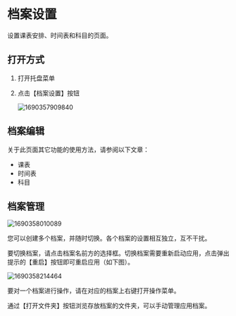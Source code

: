 ﻿# 档案设置

设置课表安排、时间表和科目的页面。

## 打开方式

1. 打开托盘菜单
2. 点击【档案设置】按钮

    ![1690357909840](pack://application:,,,/ClassIsland;component/Assets/Documents/image/ProfileSettingsPage/1690357909840.png)

## 档案编辑

关于此页面其它功能的使用方法，请参阅以下文章：

- 课表
- 时间表
- 科目

## 档案管理

![1690358010089](pack://application:,,,/ClassIsland;component/Assets/Documents/image/ProfileSettingsPage/1690358010089.png)

您可以创建多个档案，并随时切换。各个档案的设置相互独立，互不干扰。

要切换档案，请点击档案名前方的选择框。切换档案需要重新启动应用，点击弹出提示的【重启】按钮即可重启应用（如下图）。

![1690358214464](pack://application:,,,/ClassIsland;component/Assets/Documents/image/ProfileSettingsPage/1690358214464.png)

要对一个档案进行操作，请在对应的档案上右键打开操作菜单。

通过【打开文件夹】按钮浏览存放档案的文件夹，可以手动管理应用档案。

